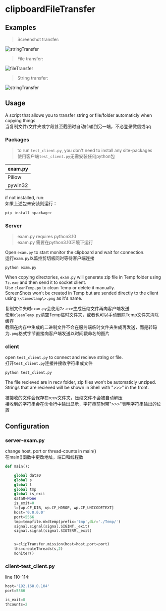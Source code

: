 # clipboardFileTransfer
## Examples

> Screenshot transfer:

![stringTransfer](https://github.com/ogios/clipboardFileTransfer/blob/main/gif/%E4%BC%A0%E8%BE%93%E6%88%AA%E5%9B%BE.gif?raw=true)

> File transfer:

![fileTransfer](https://github.com/ogios/clipboardFileTransfer/blob/main/gif/%E4%BC%A0%E8%BE%93%E6%96%87%E4%BB%B6.gif?raw=true)

> String transfer:

![stringTransfer](https://github.com/ogios/clipboardFileTransfer/blob/main/gif/%E4%BC%A0%E8%BE%93%E6%96%87%E5%AD%97.gif?raw=true)


## Usage
A script that allows you to transfer string or file/folder automaticly when copying things.   
当复制文件/文件夹或字段甚至截图时自动传输到另一端，不必登录微信或qq
### Packages
> to run `test_client.py`, you don't need to install any site-packages  
> 使用客户端`test_client.py`无需安装任何python包

|exam.py|
|--|
|Pillow|
|pywin32|

if not installed, run:  
如果上述包未安装则运行：
```python
pip install <package>
```

### Server
> exam.py requires python3.10  
> exam.py 需要在python3.10环境下运行

Open ```exam.py``` to start monitor the clipboard and wait for connection.    
运行```exam.py```以监控剪切板同时等待客户端连接
```python
python exam.py
```    
When copying directories, `exam.py` will generate zip file in Temp folder using `7z.exe` and then send it to socket client.  
Use `cleanTemp.py` to clean Temp or delete it manually.  
ScreenShots won't be created in Temp but are sended directly to the client using `\<timestamp\>.png` as it's name.  

复制文件夹时`exam.py`会使用`7z.exe`生成压缩文件再向客户端发送  
使用`cleanTemp.py`清空Temp临时文件夹，或者也可以手动删除Temp文件夹清除缓存  
截图在内存中生成的二进制文件不会在服务端临时文件夹生成再发送，而是转码为`.png`格式字节直接向客户端发送以时间戳命名的图片  

### client
open ```test_client.py``` to connect and recieve string or file.  
打开```test_client.py```连接并接收字符串或文件  
```python
python test_client.py
```  
The file recieved are in recv folder, zip files won't be automaticly unziped.  
Strings that are recieved will be shown in Shell with ">>>" in the front.  

被接收的文件会保存在recv文件夹，压缩文件不会被自动解压  
接收到的字符串会在命令行中输出显示，字符串前附带">>>"表明字符串输出的位置  


## Configuration
### server-exam.py
change host, port or thread-counts in main()  
在main()函数中更改地址，端口和线程数  
```python
def main():

    global data0
    global s
    global l
    global tmp
    global is_exit
    data0=None
    is_exit=0
    l=[wp.CF_DIB, wp.CF_HDROP, wp.CF_UNICODETEXT]
    host='0.0.0.0'
    port=5566
    tmp=tempfile.mkdtemp(prefix='tmp',dir='./Temp/')
    signal.signal(signal.SIGINT,_exit)
    signal.signal(signal.SIGTERM,_exit)


    s=clipTransfer.mission(host=host,port=port)
    ths=createThreads(s,2)
    moniter()
```

### client-test_client.py
line 110-114:
```python
host='192.168.0.104'
port=5566

is_exit=0
thcounts=2
```

